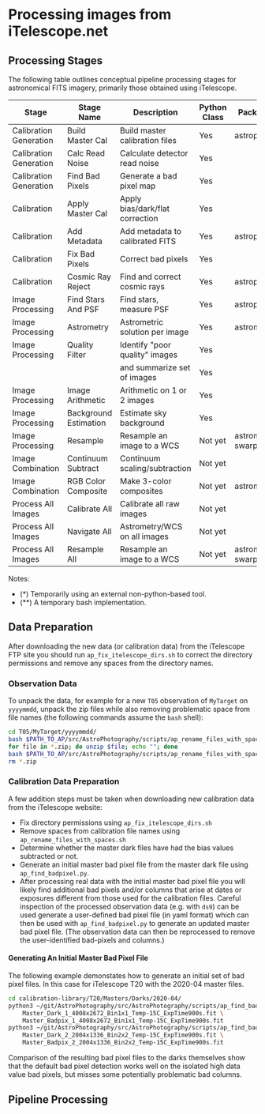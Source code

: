 # Processing images from iTelescope.net

## Processing Stages

The following table outlines conceptual pipeline processing stages
for astronomical FITS imagery, primarily those obtained using iTelescope.

| Stage                  | Stage Name            | Description                     | Python Class | Package Used      | Command Line Tool?       |
| ---------------------- | --------------------- | ------------------------------- | ------------ | ----------------- | ------------------------ |
| Calibration Generation | Build Master Cal      | Build master calibration files  | Yes          | astropy.ccdproc   | ap_combine_darks.py      |
| Calibration Generation | Calc Read Noise       | Calculate detector read noise   | Yes          |                   | ap_calc_read_noise.py    |
| Calibration Generation | Find Bad Pixels       | Generate a bad pixel map        | Yes          |                   | ap_find_badpix.py        |
| Calibration            | Apply Master Cal      | Apply bias/dark/flat correction | Yes          |                   | ap_calibrate.py          |
| Calibration            | Add Metadata          | Add metadata to calibrated FITS | Yes          | astroplan         | ap_add_metadata.py       |
| Calibration            | Fix Bad Pixels        | Correct bad pixels              | Yes          |                   | ap_fix_badpix.py         |
| Calibration            | Cosmic Ray Reject     | Find and correct cosmic rays    | Yes          | astropy.ccdproc   | Not yet                  |
| Image Processing       | Find Stars And PSF    | Find stars, measure PSF         | Yes          | astropy.photutils | ap_find_stars.py         |
| Image Processing       | Astrometry            | Astrometric solution per image  | Yes          | astrometry.net    | ap_astrometry.py         |
| Image Processing       | Quality Filter        | Identify "poor quality" images  | Yes          |                   | ap_find_stars.py         |
|                        |                       | and summarize set of images     | Yes          |                   | ap_quality_summary.py    |
| Image Processing       | Image Arithmetic      | Arithmetic on 1 or 2 images     | Yes          |                   | ap_imarith.py            |
| Image Processing       | Background Estimation | Estimate sky background         | Yes          |                   | ap_measure_background.py |
| Image Processing       | Resample              | Resample an image to a WCS      | Not yet      | astromatic swarp* | (resample_all.sh**)      |
| Image Combination      | Continuum Subtract    | Continuum scaling/subtraction   | Not yet      |                   | Not yet                  |
| Image Combination      | RGB Color Composite   | Make 3-color composites         | Not yet      | astromatic stiff* | (composite_all.sh**)     | 
| Process All Images     | Calibrate All         | Calibrate all raw images        | Not yet      |                   | (calibrate_all.sh**)     |
| Process All Images     | Navigate All          | Astrometry/WCS on all images    | Not yet      |                   | (navigate_all.sh**)      |
| Process All Images     | Resample All          | Resample an image to a WCS      | Not yet      | astromatic swarp* | (resample_all.sh**)      |

Notes:

 - (*) Temporarily using an external non-python-based tool. 
 - (**) A temporary bash implementation.

## Data Preparation

After downloading the new data (or calibration data) from the iTelescope
FTP site you should run `ap_fix_itelescope_dirs.sh` to correct the
directory permissions and remove any spaces from the directory names.

### Observation Data

To unpack the data, for example for a new `T05` observation of `MyTarget`
on `yyyymmdd`, unpack the zip files while also removing problematic space
from file names (the following commands assume the `bash` shell):

```bash
cd T05/MyTarget/yyyymmdd/
bash $PATH_TO_AP/src/AstroPhotography/scripts/ap_rename_files_with_spaces.sh
for file in *.zip; do unzip $file; echo ""; done
bash $PATH_TO_AP/src/AstroPhotography/scripts/ap_rename_files_with_spaces.sh
rm *.zip
```

### Calibration Data Preparation

A few addition steps must be taken when downloading new calibration
data from the iTelescope website:

- Fix directory permissions using `ap_fix_itelescope_dirs.sh`
- Remove spaces from calibration file names using `ap_rename_files_with_spaces.sh`
- Determine whether the master dark files have had the bias values
  subtracted or not.
- Generate an initial master bad pixel file from the master dark file
  using `ap_find_badpixel.py`.
- After processing real data with the initial master bad pixel file
  you will likely find additional bad pixels and/or columns that arise
  at dates or exposures different from those used for the calibration
  files. Careful inspection of the processed observation data (e.g. with
  `ds9`) can be used generate a user-defined bad pixel file (in yaml 
  format) which can then be used with `ap_find_badpixel.py` to generate
  an updated master bad pixel file. (The observation data can then be 
  reprocessed to remove the user-identified bad-pixels and columns.)

#### Generating An Initial Master Bad Pixel File

The following example demonstates how to generate an initial set of bad
pixel files. In this case for iTelescope T20 with the 2020-04 master files.

```bash
cd calibration-library/T20/Masters/Darks/2020-04/
python3 ~/git/AstroPhotography/src/AstroPhotography/scripts/ap_find_badpix.py -l DEBUG \
    Master_Dark_1_4008x2672_Bin1x1_Temp-15C_ExpTime900s.fit \
    Master_Badpix_1_4008x2672_Bin1x1_Temp-15C_ExpTime900s.fit 
python3 ~/git/AstroPhotography/src/AstroPhotography/scripts/ap_find_badpix.py -l DEBUG \
    Master_Dark_2_2004x1336_Bin2x2_Temp-15C_ExpTime900s.fit \
    Master_Badpix_2_2004x1336_Bin2x2_Temp-15C_ExpTime900s.fit 
```

Comparison of the resulting bad pixel files to the darks themselves show
that the default bad pixel detection works well on the isolated high data
value bad pixels, but misses some potentially problematic bad columns.

## Pipeline Processing

